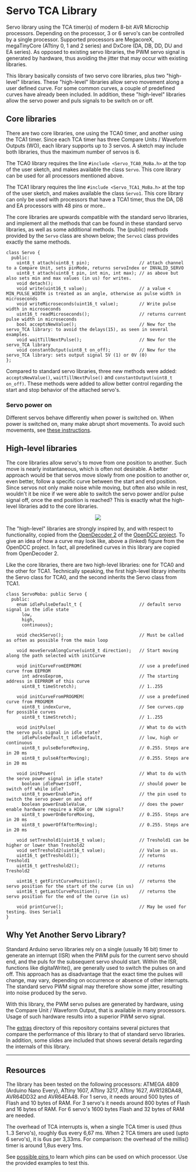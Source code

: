 # <a name="Servo_TCA"></a>Servo TCA Library #

Servo library using the TCA timer(s) of modern 8-bit AVR Microchip processors. Depending on the processor, 3 or 6 servo's can be controlled by a single processor. Supported processors are MegacoreX, megaTinyCore (ATtiny 0, 1 and 2 series) and DxCore (DA, DB, DD, DU and EA series). As opposed to existing servo libraries, the PWM servo signal is  generated by hardware, thus avoiding the jitter that may occur with existing libraries.

This library basically consists of two servo core libraries, plus two "high-level" libraries. These "high-level" libraries allow servo movement along a user defined curve. For some common curves, a couple of predefined curves have already been included. In addition, these "high-level" libraries allow the servo power and puls signals to be switch on or off.  

## Core libraries ##
There are two core libraries, one using the TCA0 timer, and another using the TCA1 timer.
Since each TCA timer has three Compare Units / Waveform Outputs (WO), each library supports up to 3 servos.
A sketch may include both libraries, thus the maximum number of servos is 6.

The TCA0 library requires the line `#include <Servo_TCA0_MoBa.h>` at the top of the user sketch, and makes available the class `Servo`. This core library can be used for all processors mentioned above.

The TCA1 library requires the line `#include <Servo_TCA1_MoBa.h>` at the top of the user sketch, and makes available the class `Servo1`. This core library can only be used with processors that have a TCA1 timer, thus the DA, DB and EA processors with 48 pins or more..  


The core libraries are upwards compatible with the standard servo libraries, and implement all the methods that can be found in these standard servo libraries, as well as some additional methods. The (public) methods provided by the `Servo` class are shown below; the `Servo1` class provides exactly the same methods.

    class Servo {
      public:
        uint8_t attach(uint8_t pin);                   // attach channel to a Compare Unit, sets pinMode, returns servoIndex or INVALID_SERVO
        uint8_t attach(uint8_t pin, int min, int max); // as above but also sets min and max values (in us) for writes.
        void detach();
        void write(uint16_t value);                    // a value < MIN_PULSE_WIDTH is treated as an angle, otherwise as pulse width in microseconds
        void writeMicroseconds(uint16_t value);        // Write pulse width in microseconds
        uint16_t readMicroseconds();                   // returns current pulse width in microseconds
        bool acceptsNewValue();                        // New for the servo_TCA library: to avoid the delays(15), as seen in several examples.
        void waitTillNextPulse();                      // New for the servo_TCA library
        void constantOutput(uint8_t on_off);           // New for the servo_TCA library: sets output signal 5V (1) or 0V (0)
    };

Compared to standard servo libraries, three new methods were added: `acceptsNewValue()`, `waitTillNextPulse()` and `constantOutput(uint8_t on_off)`. These methods were added to allow better control regarding the start and stop behavior of the attached servo's.

### Servo power on ###
Different servos behave differently when power is switched on. When power is switched on, many make abrupt short movements. To avoid such movements, see [these instructions](extras/PowerOn.md).

## High-level libraries ##
The core libraries allow servo's to move from one position to another. Such move is nearly instantaneous, which is often not desirable. A better approach would be that servos move slowly from one position to another or, even better, follow a specific curve between the start and end position. Since servos not only make noise while moving, but often also while in rest, wouldn't it be nice if we were able to switch the servo power and/or pulse signal off, once the end position is reached? This is exactly what the high-level libraries add to the core libraries.

<div style="text-align:center"><img src="https://www.opendcc.de/elektronik/opendecoder/curve_hp1p.gif" /></div>

The "high-level" libraries are strongly inspired by, and with respect to functionality, copied from the [OpenDecoder 2](https://www.opendcc.de/elektronik/opendecoder/opendecoder_sw_servo.html) of the [OpenDCC project](https://www.opendcc.de/index.html). To give an idea of how a curve may look like, above a (linked) figure from the OpenDCC project. In fact, all predefined curves in this library are copied from OpenDecoder 2.

Like the core libraries, there are two high-level libraries: one for TCA0 and the other for TCA1. Technically speaking, the first high-level library inherits the Servo class for TCA0, and the second inherits the Servo class from TCA1.

    class ServoMoba: public Servo {
      public:
        enum idlePulseDefault_t {                      // default servo signal in the idle state
          low,  
          high,
          continuous};

        void checkServo();                             // Must be called as often as possible from the main loop

        void moveServoAlongCurve(uint8_t direction);   // Start moving along the path selected with initCurve

        void initCurveFromEEPROM(                      // use a predefined curve from EEPROM
          int adresEeprom,                             // The starting address in EEPRROM of this curve
          uint8_t timeStretch);                        // 1..255

        void initCurveFromPROGMEM(                     // use a predefined curve from PROGMEM
          uint8_t indexCurve,                          // See curves.cpp for possible curves
          uint8_t timeStretch);                        // 1..255

        void initPulse(                                // What to do with the servo puls signal in idle state?
          idlePulseDefault_t idleDefault,              // low, high or continuous
          uint8_t pulseBeforeMoving,                   // 0.255. Steps are in 20 ms
          uint8_t pulseAfterMoving);                   // 0.255. Steps are in 20 ms

        void initPower(                                // What to do with the servo power signal in idle state?
          boolean idlePowerIsOff,                      // should power be switch off while idle?
          uint8_t powerEnablePin,                      // the pin used to switch the servo power on and off
          boolean powerEnableValue,                    // does the power enable hardware require a HIGH or LOW signal?
          uint8_t powerOnBeforeMoving,                 // 0.255. Steps are in 20 ms
          uint8_t powerOffAfterMoving);                // 0.255. Steps are in 20 ms

        void setTreshold1(uint16_t value);             // Treshold1 can be higher or lower than Treshold2
        void setTreshold2(uint16_t value);             // Value in us.
        uint16_t getTreshold1();                       // returns Treshold1
        uint16_t getTreshold2();                       // returns Treshold2

        uint16_t getFirstCurvePosition();              // returns the servo position for the start of the curve (in us)
        uint16_t getLastCurvePosition();               // returns the servo position for the end of the curve (in us)

        void printCurve();                             // May be used for testing. Uses Serial1
    }

## Why Yet Another Servo Library? ##
Standard Arduino servo libraries rely on a single (usually 16 bit) timer to generate an interrupt (ISR) when the PWM puls for the current servo should end, and the puls for the subsequent servo should start. Within the ISR, functions like digitalWrite(), are generally used to switch the pulses on and off. This approach has as disadvantage that the exact time the pulses will change, may vary, depending on occurrence or absence of other interrupts. The standard servo PWM signal may therefore show some jitter, resulting into noise produced by the servo.

With this library, the PWM servo pulses are generated by hardware, using the Compare Unit / Waveform Output, that is available in many processors. Usage of such hardware results into a superior PWM servo signal.

The [extras](extras/) directory of this repository contains several pictures that compare the performance of this library to that of standard servo libraries. In addition, some slides are included that shows several details regarding the internals of this library.

___
## Resources
The library has been tested on the following processors: ATMEGA 4809 (Arduino Nano Every), ATtiny 1607, ATtiny 3217, ATtiny 1627, AVR128DA48, AVR64DD32 and AVR64EA48. For 1 servo, it needs around 500 bytes of Flash and 10 bytes of RAM. For 3 servo's it needs around 800 bytes of Flash and 16 bytes of RAM. For 6 servo's 1600 bytes Flash and 32 bytes of RAM are needed.

The overhead of TCA interrupts is, when a single TCA timer is used (thus 1..3 Servo's), roughly 6us every 6,67 ms. When 2 TCA timers are used (upto 6 servo's), it is 6us per 3,33ms.
For comparison: the overhead of the millis() timer is around 1,8us every 1ms.

See [possible pins ](extras/ProcessorsAndPins.md) to learn which pins can be used on which processor. Use the provided examples to test this.
